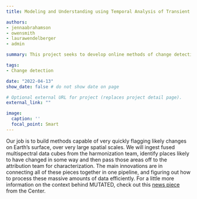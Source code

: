 ```yaml
---
title: Modeling and Understanding using Temporal Analysis of Transient Earth Data (MUTATED)

authors:
- jennaabrahamson
- owensmith
- laurawendelberger
- admin

summary: This project seeks to develop online methods of change detection across increasing large spatial and temporal scales.

tags:
- Change detection

date: "2022-04-13"
show_date: false # do not show date on page

# Optional external URL for project (replaces project detail page).
external_link: ""

image:
  caption: ''
  focal_point: Smart
---
```


Our job is to build methods capable of very quickly flagging likely changes on Earth’s surface, over very large spatial scales. We will ingest fused multispectral data cubes from the harmonization team, identify places likely to have changed in some way and then pass those areas off to the attribution team for characterization. The main innovations are in connecting all of these pieces together in one pipeline, and figuring out how to process these massive amounts of data efficiently. For a little more information on the context behind MUTATED, check out this [news piece](https://cnr.ncsu.edu/geospatial/news/2021/02/08/new-research-will-improve-accuracy-efficiency-of-imagery-analysis/) from the Center.
